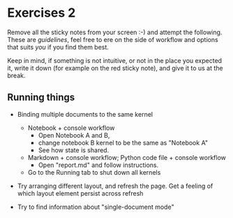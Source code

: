 # Exercises 2

Remove all the sticky notes from your screen :-) and attempt the following.
These are _guidelines_, feel free to ere on the side of workflow and
options that suits _you_ if you find them best. 

Keep in mind, if something is not intuitive, or not in the place you expected it, write
it down (for example on the red sticky note), and give it to us at the break.

## Running things


- Binding multiple documents to the same kernel
    - Notebook + console workflow
        - Open Notebook A and B, 
        - change notebook B kernel to be the same as "Notebook A"
        - See how state is shared.
    - Markdown + console workflow; Python code file + console workflow
        - Open "report.md" and follow instructions. 
    - Go to the Running tab to shut down all kernels

- Try arranging different layout, and refresh the page. Get a feeling of which layout element persist across refresh
- Try to find information about "single-document mode"
